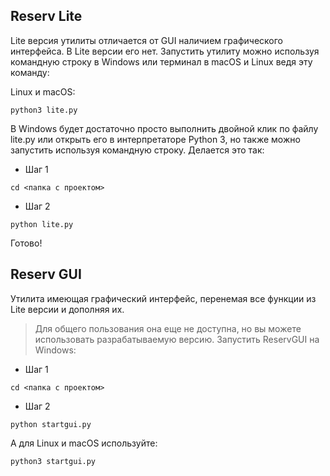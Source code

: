 ## Reserv Lite
Lite версия утилиты отличается от GUI наличием графического интерфейса. В Lite версии его нет.
Запустить утилиту можно используя командную строку в Windows или терминал в macOS и Linux ведя эту команду:

Linux и macOS:
```
python3 lite.py
```
В Windows будет достаточно просто выполнить двойной клик по файлу lite.py или открыть его в интерпретаторе Python 3, но также можно запустить используя командную строку. Делается это так:
* Шаг 1
```
cd <папка с проектом>
```

* Шаг 2
```
python lite.py
```
Готово!

## Reserv GUI
Утилита имеющая графический интерфейс, перенемая все функции из Lite версии и дополняя их.
> Для общего пользования она еще не доступна, но вы можете использовать разрабатываемую версию.
Запустить ReservGUI на Windows:
* Шаг 1
```
cd <папка с проектом>
```

* Шаг 2
```
python startgui.py
```

А для Linux и macOS используйте:
```
python3 startgui.py
```
